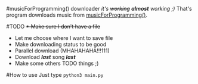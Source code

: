 #musicForProgramming() downloader
*it's ~~working~~ ***almost*** working ;)*
That's program downloads music from [musicForProgramming()](http://musicforprogramming.net/).

#TODO
~~* Make sure I don't have a file~~
* Let me choose where I want to save file
* Make downloading status to be good
* Parallel download (MHAHAHAHA!!!111)
* Download ***last*** song ***last***
* Make some others TODO things ;)


#How to use
Just type `python3 main.py`
